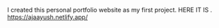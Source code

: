 I created this personal portfolio website as my first project. 
HERE IT IS .
https://ajaayush.netlify.app/

